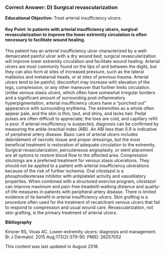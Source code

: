 
### Correct Answer: D) Surgical revascularization 

**Educational Objective:** Treat arterial insufficiency ulcers.

#### **Key Point:** In patients with arterial insufficiency ulcers, surgical revascularization to improve the lower extremity circulation is often necessary to facilitate wound healing.

This patient has an arterial insufficiency ulcer characterized by a well-demarcated painful ulcer with a dry wound bed; surgical revascularization will improve lower extremity circulation and facilitate wound healing. Arterial ulcers are most commonly found on the tips of and between the digits, but they can also form at sites of increased pressure, such as the lateral malleolus and metatarsal heads, or at sites of previous trauma. Arterial ulcers tend to be painful; discomfort may increase with elevation of the legs, compression, or any other maneuver that further limits circulation. Unlike venous stasis ulcers, which often have somewhat irregular borders and a significant amount of surrounding post-inflammatory hyperpigmentation, arterial insufficiency ulcers have a “punched out” appearance with surrounding erythema. The extremities as a whole often appear pale, and the skin is thin, taut, and shiny, and lacks hair. Pedal pulses are often difficult to appreciate; the toes are cold, and capillary refill is poor. If arterial insufficiency is suspected, diagnosis can be confirmed by measuring the ankle-brachial index (ABI). An ABI less than 0.9 is indicative of peripheral artery disease. Basic care of arterial ulcers includes debridement of necrotic tissue and proper dressings, but the most beneficial treatment is restoration of adequate circulation to the extremity. Surgical revascularization, percutaneous angioplasty, or stent placement are all options to restore blood flow to the affected area.
Compression stockings are a preferred treatment for venous stasis ulcerations. They should not be applied to a patient with arterial insufficiency ulcerations because of the risk of further ischemia.
Oral cilostazol is a phosphodiesterase inhibitor with antiplatelet activity and vasodilatory properties. When combined with a structured exercise program, cilostazol can improve maximum and pain-free treadmill-walking distance and quality-of-life measures in patients with peripheral artery disease. There is limited evidence of its benefit in arterial insufficiency ulcers.
Skin grafting is a procedure often used for the treatment of recalcitrant venous ulcers that fail to respond to compression and usual wound care. Revascularization, not skin grafting, is the primary treatment of arterial ulcers.

**Bibliography**

Kirsner RS, Vivas AC. Lower-extremity ulcers: diagnosis and management. Br J Dermatol. 2015 Aug;173(2):379-90. PMID: 26257052

This content was last updated in August 2018.